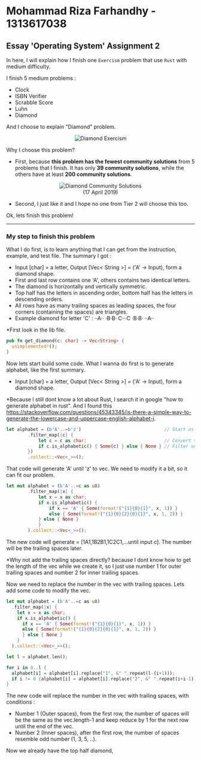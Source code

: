 Mohammad Riza Farhandhy - 1313617038
======
Essay 'Operating System' Assignment 2
------

In here, I will explain how I finish one `Exercism` problem that use `Rust` with medium difficulty.

I finish 5 medium problems :
* Clock
* ISBN Verifier
* Scrabble Score
* Luhn
* Diamond

And I choose to explain "Diamond" problem.

<p align="center">
<img src="https://github.com/MRizaF/OS_A2/blob/image/Diamond-Exercism.PNG" alt="Diamond Exercism"/>
</p>

Why I choose this problem?

* First, because **this problem has the fewest community solutions** from 5 problems that I finish. It has only **39 community solutions**, while the others have at least **200 community solutions**.

<p align="center">
<img src="https://github.com/MRizaF/OS_A2/blob/image/Diamond-Community-Solutions.PNG" alt="Diamond Community Solutions"/></br>
(17 April 2019)
</p>

* Second, I just like it and I hope no one from Tier 2 will choose this too.

Ok, lets finish this problem!

---
### My step to finish this problem

What I do first, is to learn anything that I can get from the instruction, example, and test file. The summary I got :
* Input [char] = a letter, Output [Vec< String >] = ('A' -> Input), form a diamond shape.
* First and last row contains one 'A', others contains two identical letters.
* The diamond is horizontally and vertically symmetric.
* Top half has the letters in ascending order, bottom half has the letters in descending orders.
* All rows have as many trailing spaces as leading spaces, the four corners (containing the spaces) are triangles.
* Example diamond for letter 'C' : ··A·· ·B·B· C···C ·B·B· ··A··

*First look in the lib file.
```rust
pub fn get_diamond(c: char) -> Vec<String> {
  unimplemented!();
}
```

Now lets start build some code. What I wanna do first is to generate alphabet, like the first summary.
* Input [char] = a letter, Output [Vec< String >] = ('A' -> Input), form a diamond shape.

*Because I still dont know a lot about Rust, I search it in google "how to generate alphabet in rust". And I found this https://stackoverflow.com/questions/45343345/is-there-a-simple-way-to-generate-the-lowercase-and-uppercase-english-alphabet-i.

```rust
let alphabet = (b'A'..=b'z')                               // Start as u8
        .filter_map(|c| {
            let c = c as char;                             // Convert to char
            if c.is_alphabetic() { Some(c) } else { None } // Filter only alphabetic chars
        })          
        .collect::<Vec<_>>();
```

That code will generate 'A' until 'z' to vec. We need to modify it a bit, so it can fit our problem.

```rust
let mut alphabet = (b'A'..=c as u8)
        .filter_map(|x| {
            let x = x as char;
            if x.is_alphabetic() {
                if x == 'A' { Some(format!("{1}{0}{1}", x, 1)) }
                else { Some(format!("{1}{0}{2}{0}{1}", x, 1, 2)) }
            } else { None }
            }
        ).collect::<Vec<_>>();
```

The new code will generate = [1A1,1B2B1,1C2C1,...until input c]. The number will be the trailing spaces later.

*Why not add the trailing spaces directly? because I dont know how to get the length of the vec while we create it, so I just use number 1 for outer trailing spaces and number 2 for inner trailing spaces.

Now we need to replace the number in the vec with trailing spaces. Lets add some code to modify the vec.

```rust
let mut alphabet = (b'A'..=c as u8)
  .filter_map(|x| {
    let x = x as char;
    if x.is_alphabetic() {
      if x == 'A' { Some(format!("{1}{0}{1}", x, 1)) }
      else { Some(format!("{1}{0}{2}{0}{1}", x, 1, 2)) }
      } else { None }
    }
  ).collect::<Vec<_>>();

let l = alphabet.len();

for i in 0..l {
  alphabet[i] = alphabet[i].replace("1", &" ".repeat(l-(i+1)));
  if i != 0 {alphabet[i] = alphabet[i].replace("2", &" ".repeat(i+i-1));}
}
```

The new code will replace the number in the vec with trailing spaces, with conditions :
* Number 1 (Outer spaces), from the first row, the number of spaces will be the same as the vec.length-1 and keep reduce by 1 for the next row until the end of the vec.
* Number 2 (Inner spaces), after the first row, the number of spaces resemble odd number (1, 3, 5, ..).

Now we already have the top half diamond,
